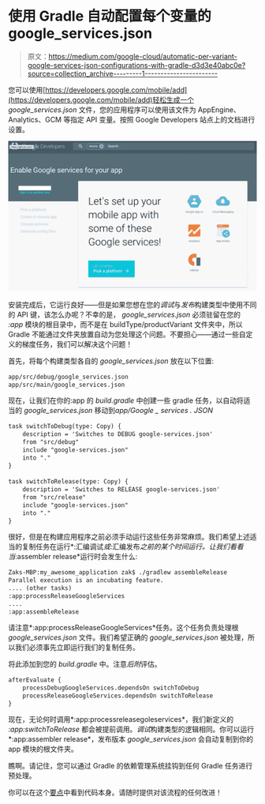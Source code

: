 # 使用 Gradle 自动配置每个变量的 google_services.json

> 原文：<https://medium.com/google-cloud/automatic-per-variant-google-services-json-configurations-with-gradle-d3d3e40abc0e?source=collection_archive---------1----------------------->

您可以使用[https://developers.google.com/mobile/add](https://developers.google.com/mobile/add)轻松生成一个 *google_services.json* 文件，您的应用程序可以使用该文件为 AppEngine、Analytics、GCM 等指定 API 变量。按照 Google Developers 站点上的文档进行设置。

![](img/c541708e30d81f1693714a7910616679.png)

安装完成后，它运行良好——但是如果您想在您的*调试*与*发布*构建类型中使用不同的 API 键，该怎么办呢？不幸的是， *google_services.json* 必须驻留在您的 *:app* 模块的根目录中，而不是在 buildType/productVariant 文件夹中，所以 Gradle 不能通过文件夹放置自动为您处理这个问题。不要担心——通过一些自定义的梯度任务，我们可以解决这个问题！

首先，将每个构建类型各自的 *google_services.json* 放在以下位置:

```
app/src/debug/google_services.json
app/src/main/google_services.json
```

现在，让我们在你的:app 的 *build.gradle* 中创建一些 gradle 任务，以自动将适当的 *google_services.json* 移动到*app/Google _ services . JSON*

```
task switchToDebug(type: Copy) {
    description = 'Switches to DEBUG google-services.json'
    from "src/debug"
    include "google-services.json"
    into "."
}

task switchToRelease(type: Copy) {
    description = 'Switches to RELEASE google-services.json'
    from "src/release"
    include "google-services.json"
    into "."
}
```

很好，但是在构建应用程序之前必须手动运行这些任务非常麻烦。我们希望上述适当的复制任务在运行*:汇编调试*或*:汇编发布*之前的某个时间运行。让我们看看当*:assembler release*运行时会发生什么:

```
Zaks-MBP:my_awesome_application zak$ ./gradlew assembleRelease
Parallel execution is an incubating feature.
.... (other tasks)
:app:processReleaseGoogleServices
....
:app:assembleRelease
```

请注意*:app:processReleaseGoogleServices*任务。这个任务负责处理根 *google_services.json* 文件。我们希望正确的 *google_services.json* 被处理，所以我们必须事先立即运行我们的复制任务。

将此添加到您的 *build.gradle* 中。注意*后附*评估。

```
afterEvaluate {
    processDebugGoogleServices.dependsOn switchToDebug
    processReleaseGoogleServices.dependsOn switchToRelease
}
```

现在，无论何时调用*:app:processreleasegoleservices*，我们新定义的 *:app:switchToRelease* 都会被提前调用。*调试*构建类型的逻辑相同。你可以运行*:app:assembler release*，发布版本 *google_services.json* 会自动复制到你的 app 模块的根文件夹。

瞧啊。请记住，您可以通过 Gradle 的依赖管理系统挂钩到任何 Gradle 任务进行预处理。

你可以在这个[要点](https://gist.github.com/ZakTaccardi/708d5e2ad7d7d5bbd084)中看到代码本身。请随时提供对该流程的任何改进！